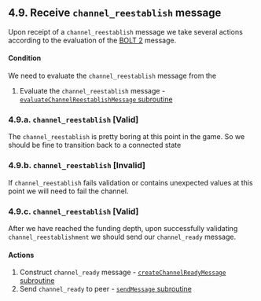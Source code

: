 ## 4.9. Receive `channel_reestablish` message

Upon receipt of a `channel_reestablish` message we take several actions according to the evaluation of the [BOLT 2](https://github.com/lightning/bolts/blob/master/02-peer-protocol.md#message-retransmission) message.

#### Condition

We need to evaluate the `channel_reestablish` message from the

1. Evaluate the `channel_reestablish` message - [`evaluateChannelReestablishMessage` subroutine](../routines/evaluateChannelReestablishMessage.md)

### 4.9.a. `channel_reestablish` [Valid]

The `channel_reestablish` is pretty boring at this point in the game. So we should be fine to transition back to a connected state

### 4.9.b. `channel_reestablish` [Invalid]

If `channel_reestablish` fails validation or contains unexpected values at this point we will need to fail the channel.

### 4.9.c. `channel_reestablish` [Valid]

After we have reached the funding depth, upon successfully validating `channel_reestablishment` we should send our `channel_ready` message.

#### Actions

1. Construct `channel_ready` message - [`createChannelReadyMessage` subroutine](../routines/createChannelReadyMessage.md)
1. Send `channel_ready` to peer - [`sendMessage` subroutine](../routines/sendMessage.md)
